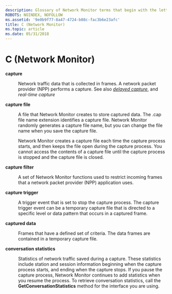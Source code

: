 ```yaml
---
description: Glossary of Network Monitor terms that begin with the letter C.
ROBOTS: NOINDEX, NOFOLLOW
ms.assetid: '9e0b9f77-8a47-4724-b08c-fac3b6e23afc'
title: C (Network Monitor)
ms.topic: article
ms.date: 05/31/2018
---
```


# C (Network Monitor)

<dl> <dt>

<span id="_netmon_capture_gly"></span><span id="_NETMON_CAPTURE_GLY"></span>**capture**
</dt> <dd>

Network traffic data that is collected in frames. A network packet provider (NPP) performs a capture. See also [*delayed capture*](d.md), and *real-time capture*

</dd> <dt>

<span id="_netmon_capture_file_gly"></span><span id="_NETMON_CAPTURE_FILE_GLY"></span>**capture file**
</dt> <dd>

A file that Network Monitor creates to store captured data. The .cap file name extension identifies a capture file. Network Monitor randomly generates a capture file name, but you can change the file name when you save the capture file.

Network Monitor creates a capture file each time the capture process starts, and then keeps the file open during the capture process. You cannot access the contents of a capture file until the capture process is stopped and the capture file is closed.

</dd> <dt>

<span id="_netmon_capture_filter_gly"></span><span id="_NETMON_CAPTURE_FILTER_GLY"></span>**capture filter**
</dt> <dd>

A set of Network Monitor functions used to restrict incoming frames that a network packet provider (NPP) application uses.

</dd> <dt>

<span id="_netmon_capture_trigger_gly"></span><span id="_NETMON_CAPTURE_TRIGGER_GLY"></span>**capture trigger**
</dt> <dd>

A trigger event that is set to stop the capture process. The capture trigger event can be a temporary capture file that is directed to a specific level or data pattern that occurs in a captured frame.

</dd> <dt>

<span id="_netmon_captured_data_gly"></span><span id="_NETMON_CAPTURED_DATA_GLY"></span>**captured data**
</dt> <dd>

Frames that have a defined set of criteria. The data frames are contained in a temporary capture file.

</dd> <dt>

<span id="_netmon_conversation_statistics_gly"></span><span id="_NETMON_CONVERSATION_STATISTICS_GLY"></span>**conversation statistics**
</dt> <dd>

Statistics of network traffic saved during a capture. These statistics include station and session information beginning when the capture process starts, and ending when the capture stops. If you pause the capture process, Network Monitor continues to add statistics when you resume the process. To retrieve conversation statistics, call the **GetConversationStatistics** method for the interface you are using.

</dd> </dl>

 

 




